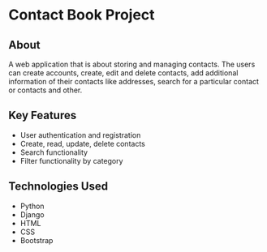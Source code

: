 # Contact Book Project

## About

A web application that is about storing and managing contacts. The users can create accounts, create, edit and delete contacts, add additional information of their contacts like addresses, 
search for a particular contact or contacts and other.

## Key Features

- User authentication and registration
- Create, read, update, delete contacts
- Search functionality
- Filter functionality by category

## Technologies Used
- Python
- Django
- HTML
- CSS
- Bootstrap
